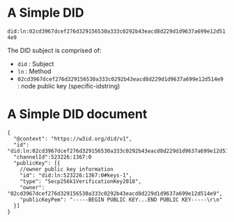 # A Simple DID

```did:ln:02cd3967dcef276d329156530a333c0292b43eacd8d229d1d9637a699e12d514e9```

The DID subject is comprised of:
* ```did``` : Subject
* ```ln``` : Method
* ```02cd3967dcef276d329156530a333c0292b43eacd8d229d1d9637a699e12d514e9``` : node public key (specific-idstring)

# A Simple DID document

```
{
  "@context": "https://w3id.org/did/v1",
  "id": "did:ln:02cd3967dcef276d329156530a333c0292b43eacd8d229d1d9637a699e12d514e9",
  "channelId":523226:1367:0
  "publicKey": [{
    //owner public key information
    "id": "did:ln:523226:1367:0#keys-1",
    "type": "Secp256k1VerificationKey2018",
    "owner": "02cd3967dcef276d329156530a333c0292b43eacd8d229d1d9637a699e12d514e9",
    "publicKeyPem": "-----BEGIN PUBLIC KEY...END PUBLIC KEY-----\r\n"
  }]
}
```
